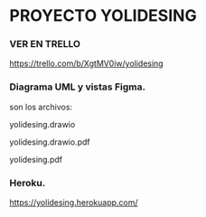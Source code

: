 
# PROYECTO YOLIDESING


### VER EN TRELLO

https://trello.com/b/XgtMV0iw/yolidesing

### Diagrama UML y vistas Figma.

son los archivos:  

yolidesing.drawio

yolidesing.drawio.pdf

yolidesing.pdf


### Heroku.

https://yolidesing.herokuapp.com/